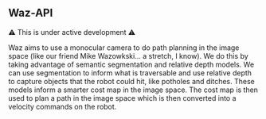 ## Waz-API
:warning: This is under active development :warning:

Waz aims to use a monocular camera to do path planning in the image space (like our friend Mike Wazowkski… a stretch, I know). We do this by taking advantage of semantic segmentation and relative depth models. We can use segmentation to inform what is traversable and use relative depth to capture objects that the robot could hit, like potholes and ditches. These models inform a smarter cost map in the image space. The cost map is then used to plan a path in the image space which is then converted into a velocity commands on the robot.

